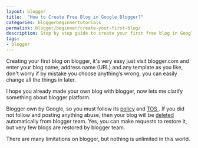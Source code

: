 ```yaml
---
layout: blogger
title:  "How to Create Free Blog in Google Blogger?"
categories: bloggerbeginnertutorials
permalink: blogger/beginner/create-your-first-blog/
description: Step by step guide to create your first free blog in Google blogger, it's so easy, and simple.
tags: 
- blogger
---
```


Creating your first blog on blogger, it's very easy just visit blogger.com and enter your blog name, address name (URL) and any template as you like, don't worry if by mistake you choose anything’s wrong, you can easily change all the things in later.

I hope you already made your own blog with blogger, now lets me clarify something about blogger platform.

Blogger own by Google, so you must follow its <a href="http://www.blogger.com/content.g?hl=en" rel="nofollow">policy</a> and <a href="https://support.google.com/blogger/answer/41935?hl=en" rel="nofollow">TOS </a>. If you did not follow and posting anything abuse, then your blog will be <a href="/blogger/beginner/blog-delete-reason/">deleted</a> automatically from blogger team. Yes, you can make requests to restore it, but very few blogs are restored by blogger team. 

There are many limitations on blogger, but nothing is unlimited in this world. 



